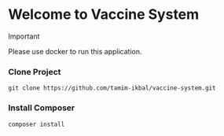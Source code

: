 # Welcome to Vaccine System

> [!IMPORTANT]  
> Please use docker to run this application.

### Clone Project
```git clone https://github.com/tamim-ikbal/vaccine-system.git```

### Install Composer
`composer install`

### 
